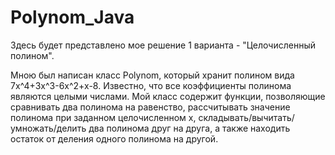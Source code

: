 # Polynom_Java
Здесь будет представлено мое решение 1 варианта - "Целочисленный полином".

Мною был написан класс Polynom, который хранит полином вида 7х^4+3x^3-6x^2+x-8. Известно, что все коэффициенты полинома являются целыми числами. Мой класс содержит функции, позволяющие сравнивать два полинома на равенство, рассчитывать значение полинома при заданном целочисленном х, складывать/вычитать/умножать/делить два полинома друг на друга, а также находить остаток от деления одного полинома на другой.
